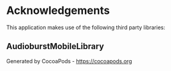 # Acknowledgements
This application makes use of the following third party libraries:

## AudioburstMobileLibrary


Generated by CocoaPods - https://cocoapods.org
